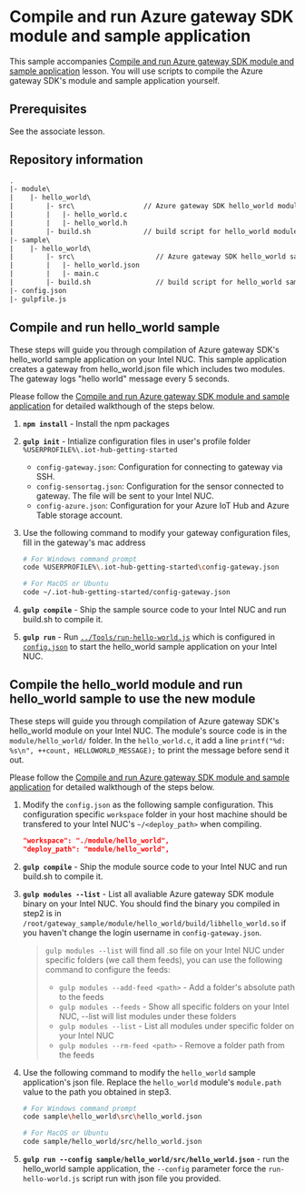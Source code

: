# Compile and run Azure gateway SDK module and sample application
This sample accompanies [Compile and run Azure gateway SDK module and sample application](#) lesson. You will use scripts to compile the Azure gateway SDK's module and sample application yourself.

## Prerequisites
See the associate lesson.

## Repository information

```txt
.
|- module\                    
|    |- hello_world\           
|        |- src\                 // Azure gateway SDK hello_world module source code
|        |   |- hello_world.c
|        |   |- hello_world.h
|        |- build.sh             // build script for hello_world module
|- sample\
|    |- hello_world\
|        |- src\                    // Azure gateway SDK hello_world sample application source code
|        |   |- hello_world.json
|        |   |- main.c
|        |- build.sh                // build script for hello_world sample application
|- config.json
|- gulpfile.js
```

## Compile and run hello_world sample

These steps will guide you through compilation of Azure gateway SDK's hello_world sample application on your Intel NUC. This sample application creates a gateway from hello_world.json file which includes two modules. The gateway logs "hello world" message every 5 seconds.

Please follow the [Compile and run Azure gateway SDK module and sample application](#) for detailed walkthough of the steps below.

1. **`npm install`** - Install the npm packages

2. **`gulp init`** - Intialize configuration files in user's profile folder `%USERPROFILE%\.iot-hub-getting-started`

   * `config-gateway.json`: Configuration for connecting to gateway via SSH.
   * `config-sensortag.json`: Configuration for the sensor connected to gateway. The file will be sent to your Intel NUC.
   * `config-azure.json`: Configuration for your Azure IoT Hub and Azure Table storage account.

3. Use the following command to modify your gateway configuration files, fill in the gateway's mac address

   ``` bash
   # For Windows command prompt
   code %USERPROFILE%\.iot-hub-getting-started\config-gateway.json

   # For MacOS or Ubuntu
   code ~/.iot-hub-getting-started/config-gateway.json
   ```

4. **`gulp compile`** - Ship the sample source code to your Intel NUC and run build.sh to compile it.

5. **`gulp run`** - Run [`../Tools/run-hello-world.js`](../Tools/run-hello-world.js) which is configured in [`config.json`](config.json) to start the hello_world sample application on your Intel NUC. 

## Compile the hello_world module and run hello_world sample to use the new module

These steps will guide you through compilation of Azure gateway SDK's hello_world module on your Intel NUC. The module's source code is in the `module/hello_world/` folder. In the `hello_world.c`, it add a line `printf("%d: %s\n", ++count, HELLOWORLD_MESSAGE);` to print the message before send it out.

Please follow the [Compile and run Azure gateway SDK module and sample application](#) for detailed walkthough of the steps below.

1. Modify the `config.json` as the following sample configuration. This configuration specific `workspace` folder in your host machine should be transfered to your Intel NUC's `~/<deploy_path>` when compiling.

   ``` json
   "workspace": "./module/hello_world",
   "deploy_path": "module/hello_world",
   ```

2. **`gulp compile`** - Ship the module source code to your Intel NUC and run build.sh to compile it.

3. **`gulp modules --list`** - List all avaliable Azure gateway SDK module binary on your Intel NUC. You should find the binary you compiled in step2 is in `/root/gateway_sample/module/hello_world/build/libhello_world.so` if you haven't change the login username in `config-gateway.json`.

   > `gulp modules --list` will find all .so file on your Intel NUC under specific folders (we call them feeds), you can use the following command to configure the feeds:
   >
   > * `gulp modules --add-feed <path>` - Add a folder's absolute path to the feeds
   > * `gulp modules --feeds` - Show all specific folders on your Intel NUC, --list will list modules under these folders
   > * `gulp modules --list` - List all modules under specific folder on your Intel NUC
   > * `gulp modules --rm-feed <path>` - Remove a folder path from the feeds

4. Use the following command to modify the `hello_world` sample application's json file. Replace the `hello_world` module's `module.path` value to the path you obtained in step3.

   ``` bash
   # For Windows command prompt
   code sample\hello_world\src\hello_world.json

   # For MacOS or Ubuntu
   code sample/hello_world/src/hello_world.json
   ```

5. **`gulp run --config sample/hello_world/src/hello_world.json`** - run the hello_world sample application, the `--config` parameter force the `run-hello-world.js` script run with json file you provided.